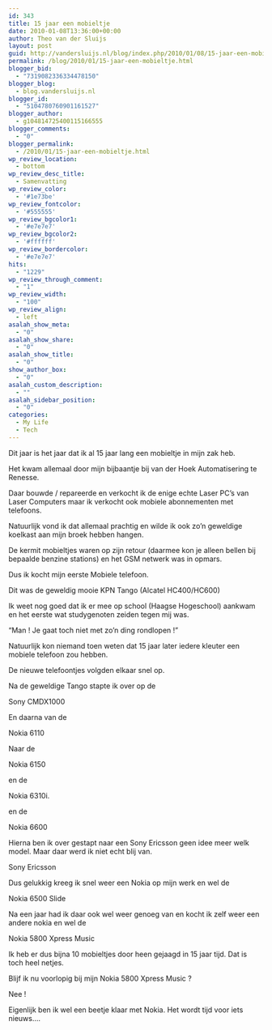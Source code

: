 ```yaml
---
id: 343
title: 15 jaar een mobieltje
date: 2010-01-08T13:36:00+00:00
author: Theo van der Sluijs
layout: post
guid: http://vandersluijs.nl/blog/index.php/2010/01/08/15-jaar-een-mobieltje/
permalink: /blog/2010/01/15-jaar-een-mobieltje.html
blogger_bid:
  - "7319082336334478150"
blogger_blog:
  - blog.vandersluijs.nl
blogger_id:
  - "5104780760901161527"
blogger_author:
  - g104814725400115166555
blogger_comments:
  - "0"
blogger_permalink:
  - /2010/01/15-jaar-een-mobieltje.html
wp_review_location:
  - bottom
wp_review_desc_title:
  - Samenvatting
wp_review_color:
  - '#1e73be'
wp_review_fontcolor:
  - '#555555'
wp_review_bgcolor1:
  - '#e7e7e7'
wp_review_bgcolor2:
  - '#ffffff'
wp_review_bordercolor:
  - '#e7e7e7'
hits:
  - "1229"
wp_review_through_comment:
  - "1"
wp_review_width:
  - "100"
wp_review_align:
  - left
asalah_show_meta:
  - "0"
asalah_show_share:
  - "0"
asalah_show_title:
  - "0"
show_author_box:
  - "0"
asalah_custom_description:
  - ""
asalah_sidebar_position:
  - "0"
categories:
  - My Life
  - Tech
---
```

Dit jaar is het jaar dat ik al 15 jaar lang een mobieltje in mijn zak heb.

Het kwam allemaal door mijn bijbaantje bij van der Hoek Automatisering te Renesse.

Daar bouwde / repareerde en verkocht ik de enige echte Laser PC’s van Laser Computers maar ik verkocht ook mobiele abonnementen met telefoons.

Natuurlijk vond ik dat allemaal prachtig en wilde ik ook zo’n geweldige koelkast aan mijn broek hebben hangen.

De kermit mobieltjes waren op zijn retour (daarmee kon je alleen bellen bij bepaalde benzine stations) en het GSM netwerk was in opmars.

Dus ik kocht mijn eerste Mobiele telefoon.

Dit was de geweldig mooie KPN Tango (Alcatel HC400/HC600)

Ik weet nog goed dat ik er mee op school (Haagse Hogeschool) aankwam en het eerste wat studygenoten zeiden tegen mij was.

“Man ! Je gaat toch niet met zo’n ding rondlopen !”

Natuurlijk kon niemand toen weten dat 15 jaar later iedere kleuter een mobiele telefoon zou hebben.

De nieuwe telefoontjes volgden elkaar snel op.

Na de geweldige Tango stapte ik over op de

Sony CMDX1000

En daarna van de

Nokia 6110

Naar de

Nokia 6150

en de

Nokia 6310i.

en de

Nokia 6600

Hierna ben ik over gestapt naar een Sony Ericsson geen idee meer welk model. Maar daar werd ik niet echt blij van.

Sony Ericsson

Dus gelukkig kreeg ik snel weer een Nokia op mijn werk en wel de

Nokia 6500 Slide

Na een jaar had ik daar ook wel weer genoeg van en kocht ik zelf weer een andere nokia en wel de

Nokia 5800 Xpress Music

Ik heb er dus bijna 10 mobieltjes door heen gejaagd in 15 jaar tijd. Dat is toch heel netjes.

Blijf ik nu voorlopig bij mijn Nokia 5800 Xpress Music ?

Nee !

Eigenlijk ben ik wel een beetje klaar met Nokia. Het wordt tijd voor iets nieuws….